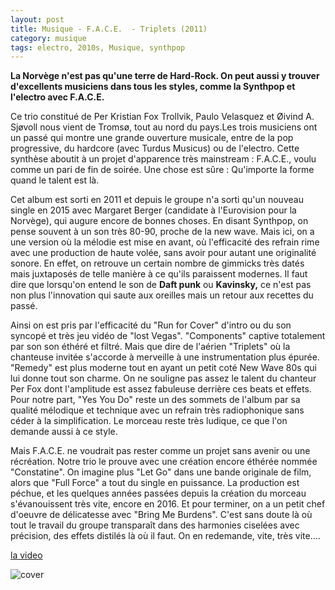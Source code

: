```yaml
---
layout: post
title: Musique - F.A.C.E.  - Triplets (2011)
category: musique
tags: electro, 2010s, Musique, synthpop
---
```

**La Norvège n'est pas qu'une terre de Hard-Rock. On peut aussi y trouver d'excellents musiciens dans tous les styles, comme la Synthpop et l'electro avec F.A.C.E.**

Ce trio constitué de Per Kristian Fox Trollvik, Paulo Velasquez et Øivind A. Sjøvoll nous vient de <span class="location secondaryText">Tromsø, tout au nord du pays.Les trois musiciens ont un passé qui montre une grande ouverture musicale, entre de la pop progressive, du hardcore (avec Turdus Musicus) ou de l'electro. Cette synthèse aboutit à un projet d'apparence très mainstream : F.A.C.E., voulu comme un pari de fin de soirée. Une chose est sûre : Qu'importe la forme quand le talent est là.

Cet album est sorti en 2011 et depuis le groupe n'a sorti qu'un nouveau single en 2015 avec Margaret Berger (candidate à l'Eurovision pour la Norvège), qui augure encore de bonnes choses. En disant Synthpop, on pense souvent à un son très 80-90, proche de la new wave. Mais ici, on a une version où la mélodie est mise en avant, où l'efficacité des refrain rime avec une production de haute volée, sans avoir pour autant une originalité sonore. En effet, on retrouve un certain nombre de gimmicks très datés mais juxtaposés de telle manière à ce qu'ils paraissent modernes. Il faut dire que lorsqu'on entend le son de **Daft punk** ou **Kavinsky,** ce n'est pas non plus l'innovation qui saute aux oreilles mais un retour aux recettes du passé.

Ainsi on est pris par l'efficacité du "Run for Cover" d'intro ou du son syncopé et très jeu vidéo de "lost Vegas". "Components" captive totalement par son son éthéré et filtré. Mais que dire de l'aérien "Triplets" où la chanteuse invitée s'accorde à merveille à une instrumentation plus épurée. "Remedy" est plus moderne tout en ayant un petit coté New Wave 80s qui lui donne tout son charme. On ne souligne pas assez le talent du chanteur Per Fox dont l'amplitude est assez fabuleuse derrière ces beats et effets. Pour notre part, "Yes You Do" reste un des sommets de l'album par sa qualité mélodique et technique avec un refrain très radiophonique sans céder à la simplification. Le morceau reste très ludique, ce que l'on demande aussi à ce style.

Mais F.A.C.E. ne voudrait pas rester comme un projet sans avenir ou une récréation. Notre trio le prouve avec une création encore éthérée nommée "Constatine". On imagine plus "Let Go" dans une bande originale de film, alors que "Full Force" a tout du single en puissance. La production est péchue, et les quelques années passées depuis la création du morceau s'évanouissent très vite, encore en 2016. Et pour terminer, on a un petit chef d'oeuvre de délicatesse avec "Bring Me Burdens". C'est sans doute là où tout le travail du groupe transparaît dans des harmonies ciselées avec précision, des effets distilés là où il faut. On en redemande, vite, très vite....

[la video](https://www.youtube.com/watch?v=AvEA4EUOgec)

![cover](http://cheziceman.files.wordpress.com/2016/02/triplets.jpg)
